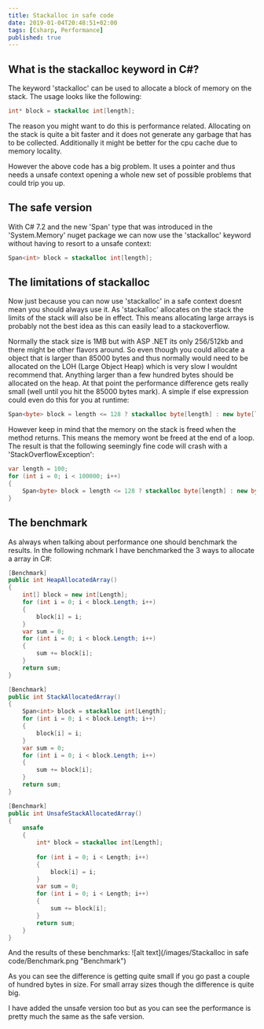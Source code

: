 ```yaml
---
title: Stackalloc in safe code
date: 2019-01-04T20:48:51+02:00
tags: [Csharp, Performance]
published: true
---
```


## What is the stackalloc keyword in C#?
The keyword 'stackalloc' can be used to allocate a block of memory on the stack. The usage looks like the following:
```cs
int* block = stackalloc int[length];
```
The reason you might want to do this is performance related. Allocating on the stack is quite a bit faster and it does not generate any garbage that has to be collected. Additionally it might be better for the cpu cache due to memory locality.

However the above code has a big problem. It uses a pointer and thus needs a unsafe context opening a whole new set of possible problems that could trip you up.

## The safe version
With C# 7.2 and the new 'Span<T>' type that was introduced in the 'System.Memory' nuget package we can now use the 'stackalloc' keyword without having to resort to a unsafe context:
```cs
Span<int> block = stackalloc int[length];
```

## The limitations of stackalloc
Now just because you can now use 'stackalloc' in a safe context doesnt mean you should always use it. As 'stackalloc' allocates on the stack the limits of the stack will also be in effect. This means allocating large arrays is probably not the best idea as this can easily lead to a stackoverflow. 

Normally the stack size is 1MB but with ASP .NET its only 256/512kb and there might be other flavors around. So even though you could allocate a object that is larger than 85000 bytes and thus normally would need to be allocated on the LOH (Large Object Heap) which is very slow I wouldnt recommend that. Anything larger than a few hundred bytes should be allocated on the heap. At that point the performance difference gets really small (well until you hit the 85000 bytes mark). A simple if else expression could even do this for you at runtime:
```cs
Span<byte> block = length <= 128 ? stackalloc byte[length] : new byte[length];
```

However keep in mind that the memory on the stack is freed when the method returns. This means the memory wont be freed at the end of a loop. The result is that the following seemingly fine code will crash with a 'StackOverflowException':
```cs
var length = 100;
for (int i = 0; i < 100000; i++)
{
    Span<byte> block = length <= 128 ? stackalloc byte[length] : new byte[length];
}
```

## The benchmark
As always when talking about performance one should benchmark the results. In the following nchmark I have benchmarked the 3 ways to allocate a array in C#:
```cs
[Benchmark]
public int HeapAllocatedArray()
{
	int[] block = new int[Length];
	for (int i = 0; i < block.Length; i++)
	{
		block[i] = i;
	}
	var sum = 0;
	for (int i = 0; i < block.Length; i++)
	{
		sum += block[i];
	}
	return sum;
}

[Benchmark]
public int StackAllocatedArray()
{
	Span<int> block = stackalloc int[Length];
	for (int i = 0; i < block.Length; i++)
	{
		block[i] = i;
	}
	var sum = 0;
	for (int i = 0; i < block.Length; i++)
	{
		sum += block[i];
	}
	return sum;
}

[Benchmark]
public int UnsafeStackAllocatedArray()
{
	unsafe
	{
		int* block = stackalloc int[Length];
		
		for (int i = 0; i < Length; i++)
		{
			block[i] = i;
		}
		var sum = 0;
		for (int i = 0; i < Length; i++)
		{
			sum += block[i];
		}
		return sum;
	}
}
```
And the results of these benchmarks:
![alt text](/images/Stackalloc in safe code/Benchmark.png "Benchmark")

As you can see the difference is getting quite small if you go past a couple of hundred bytes in size. For small array sizes though the difference is quite big.

I have added the unsafe version too but as you can see the performance is pretty much the same as the safe version.